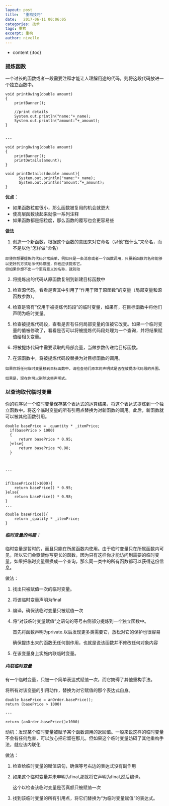 ```yaml
---
layout: post
title:  "重构技巧"
date:   2017-06-11 00:06:05
categories: 技术
tags: 重构
excerpt: 重构
author: nivelle
---
```


* content
{:toc}


###  提炼函数

一个过长的函数或者一段需要注释才能让人理解用途的代码，则将这段代码放进一个独立函数中。

```
void printOwing(double amount)
{
    printBanner();
    
    //print details
    System.out.println("name:"+_name);
    System.out.println("amount:"+_amount);
}


---

void pringOwing(double amount)
{
    printBanner();
    printDetails(amount);
}

void printDetails(double amount){
      System.out.println("name:"+_name);
      System.out.println("amount:"+_amount);
}

```

**优点**：

- 如果函数粒度很小，那么函数被复用的机会就更大
- 使高层函数读起来就像一系列注释
- 如果函数都是细粒度，那么函数的覆写也会更容易些

**做法**
1. 创造一个新函数，根据这个函数的意图来对它命名（以他“做什么”来命名，而不是以他“怎样做”命名）
```
即使你想要提炼的代码非常简单，例如只是一条消息或者一个函数调用，只要新函数的名称能够以更好的方式昭示代码意图，你也应该提炼它。
但如果你想不出一个更有意义的名称，就别动

```
2. 将提炼出的代码从原函数复制到新建目标函数中

3. 检查源代码，看看是否其中引用了“作用于限于原函数”的变量（局部变量和源函数参数）。
4. 检查是否有“仅用于被提炼代码段”的临时变量，如果有，在目标函数中将他们声明为临时变量。
5. 检查被提炼代码段，查看是否有任何局部变量的值被它改变。如果一个临时变量的值被修改了，看看是否可以将被提炼代码段处理为一个查询，并将结果赋值给相关变量。
6. 将被提炼代码中需要读取的局部变量，当做参数传递给目标函数。
7. 在源函数中，将被提炼代码段替换为对目标函数的调用。

```
如果你将任何临时变量移到目标函数中，请检查他们原本的声明式是否在被提炼代码段的外围。

如果是，现在你可以删除这些声明式。

```

###  以查询取代临时变量

你的程序以一个临时变量保存某个表达式的运算结果，将这个表达式提炼到一个独立函数中。将这个临时变量的所有引用点替换为对新函数的调用。此后，新函数就可以被其他函数引用。

```
double basePrice = _quantity * _itemPrice;
  if(basePrice > 1000)
  {
      return basePrice * 0.95;
  }else{
      return basePrice *0.98;
  }
  
  

---


if(basePrice()>1000){
    return basePrice() * 0.95;
}else{
    retuen basePrice() * 0.98;
}
...

double basePrice(){
    return _quality * _itemPrice;
}

```

##### 临时变量的问题：

临时变量是暂时的，而且只能在所属函数内使用。由于临时变量只在所属函数内可见，所以它们会驱使你写更长的函数，因为只有这样你才能访问到需要的临时变量，如果把临时变量替换成一个查询，那么同一类中的所有函数都可以获得这份信息。

做法：
1. 找出只被赋值一次的临时变量。
2. 将该临时变量声明为final
3. 编译。确保该临时变量只被赋值一次
4. 将“对该临时变量赋值”之语句的等号右侧部分提炼到一个独立函数中。
   
   首先将函数声明为private.以后发现更多类需要它，放松对它的保护也很容易
  
   确保提炼出来的函数无任何副作用，也就是说该函数并不修改任何对象内容

5. 在该变量身上实施内联临时变量。


##### 内联临时变量

有一个临时变量，只被一个简单表达式赋值一次，而它妨碍了其他重构手法。

将所有对该变量的引用动作，替换为对它赋值的那个表达式自身。

```
double basePrice = anOrder.basePrice();
return (basePrice > 1000)

---

return (anOrder.basePrice()>1000)

```
动机：发现某个临时变量被赋予某个函数调用的返回值。一般来说这样的临时变量不会有任何危害，可以放心把它留在那儿。但如果这个临时变量妨碍了其他重构手法，就应该内联化

做法：
1. 检查给临时变量的赋值语句，确保等号右边的表达式没有副作用
2. 如果这个临时变量并未申明为final,那就将它声明为final,然后编译。
  
   这个以检查该临时变量是否真额只被赋值一次

3. 找到该临时变量的所有引用点，将它们替换为“为临时变量赋值”的表达式。

